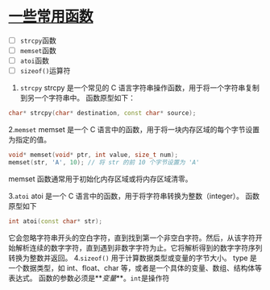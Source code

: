 # [一些常用函数](https://github.com/dululu/notes/issues/29)

- [ ] `strcpy`函数
- [ ] `memset`函数
- [ ] `atoi`函数
- [ ] `sizeof()`运算符

1. `strcpy`
strcpy 是一个常见的 C 语言字符串操作函数，用于将一个字符串复制到另一个字符串中。
函数原型如下：
```c++
char* strcpy(char* destination, const char* source);
```
2.`memset`
memset 是一个 C 语言中的函数，用于将一块内存区域的每个字节设置为指定的值。
```c++
void* memset(void* ptr, int value, size_t num);
memset(str, 'A', 10); // 将 str 的前 10 个字节设置为 'A'
```
memset 函数通常用于初始化内存区域或将内存区域清零。

3.`atoi`
atoi 是一个 C 语言中的函数，用于将字符串转换为整数（integer）。
函数原型如下
```cpp
int atoi(const char* str);
```
它会忽略字符串开头的空白字符，直到找到第一个非空白字符。然后，从该字符开始解析连续的数字字符，直到遇到非数字字符为止。它将解析得到的数字字符序列转换为整数并返回。
4.`sizeof()`
用于计算数据类型或变量的字节大小。
type 是一个数据类型，如 int、float、char 等，或者是一个具体的变量、数组、结构体等表达式。
函数的参数必须是**_变量_**。`int`是操作符
